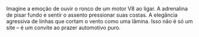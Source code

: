 Imagine a emoção de ouvir o ronco de um motor V8 ao ligar. A adrenalina de pisar fundo e sentir o assento pressionar suas costas. A elegância agressiva de linhas que cortam o vento como uma lâmina. Isso não é só um site – é um convite ao prazer automotivo puro.

